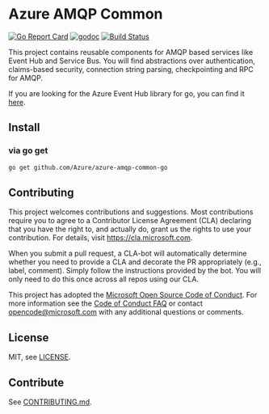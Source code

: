 # Azure AMQP Common
[![Go Report Card](https://goreportcard.com/badge/github.com/Azure/azure-amqp-common-go)](https://goreportcard.com/report/github.com/Azure/azure-amqp-common-go)
[![godoc](https://godoc.org/github.com/Azure/azure-amqp-common-go?status.svg)](https://godoc.org/github.com/Azure/azure-amqp-common-go)
[![Build Status](https://travis-ci.org/Azure/azure-amqp-common-go.svg?branch=master)](https://travis-ci.org/Azure/azure-amqp-common-go)

This project contains reusable components for AMQP based services like Event Hub and Service Bus. You will find 
abstractions over authentication, claims-based security, connection string parsing, checkpointing and RPC for AMQP.

If you are looking for the Azure Event Hub library for go, you can find it [here](https://github.com/Azure/azure-event-hubs-go).

## Install

### via go get
``` bash
go get github.com/Azure/azure-amqp-common-go
```

## Contributing

This project welcomes contributions and suggestions.  Most contributions require you to agree to a
Contributor License Agreement (CLA) declaring that you have the right to, and actually do, grant us
the rights to use your contribution. For details, visit https://cla.microsoft.com.

When you submit a pull request, a CLA-bot will automatically determine whether you need to provide
a CLA and decorate the PR appropriately (e.g., label, comment). Simply follow the instructions
provided by the bot. You will only need to do this once across all repos using our CLA.

This project has adopted the [Microsoft Open Source Code of Conduct](https://opensource.microsoft.com/codeofconduct/).
For more information see the [Code of Conduct FAQ](https://opensource.microsoft.com/codeofconduct/faq/) or
contact [opencode@microsoft.com](mailto:opencode@microsoft.com) with any additional questions or comments.

## License

MIT, see [LICENSE](./LICENSE).

## Contribute

See [CONTRIBUTING.md](.github/CONTRIBUTING.md).
